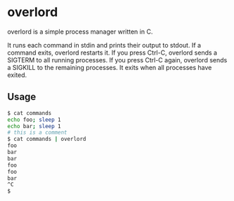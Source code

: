 # overlord

overlord is a simple process manager written in C.

It runs each command in stdin and prints their output to stdout. 
If a command exits, overlord restarts it. 
If you press Ctrl-C, overlord sends a SIGTERM to all running processes. 
If you press Ctrl-C again, overlord sends a SIGKILL to the remaining processes.
It exits when all processes have exited.

## Usage

```bash
$ cat commands
echo foo; sleep 1
echo bar; sleep 1
# this is a comment
$ cat commands | overlord
foo
bar
bar
foo
foo
bar
^C
$
```
